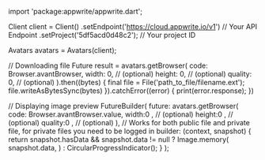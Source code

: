 import 'package:appwrite/appwrite.dart';

Client client = Client()
  .setEndpoint('https://cloud.appwrite.io/v1') // Your API Endpoint
  .setProject('5df5acd0d48c2'); // Your project ID

Avatars avatars = Avatars(client);

// Downloading file
Future result = avatars.getBrowser(
  code: Browser.avantBrowser,
  width: 0, // (optional)
  height: 0, // (optional)
  quality: 0, // (optional)
).then((bytes) {
  final file = File('path_to_file/filename.ext');
  file.writeAsBytesSync(bytes)
}).catchError((error) {
    print(error.response);
})

// Displaying image preview
FutureBuilder(
  future: avatars.getBrowser(
  code: Browser.avantBrowser.value,
  width:0 , // (optional)
  height:0 , // (optional)
  quality:0 , // (optional)
), // Works for both public file and private file, for private files you need to be logged in
  builder: (context, snapshot) {
    return snapshot.hasData && snapshot.data != null
      ? Image.memory(
          snapshot.data,
        )
      : CircularProgressIndicator();
  }
);
